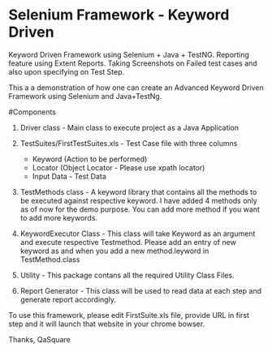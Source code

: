 # Selenium Framework - Keyword Driven 
Keyword Driven Framework using Selenium + Java + TestNG.
Reporting feature using Extent Reports.
Taking Screenshots on Failed test cases and also upon specifying on Test Step. 

This a a demonstration of how one can create an Advanced Keyword Driven Framework using Selenium and Java+TestNg. 

#Components

1. Driver class - Main class to execute project as a Java Application

2. TestSuites/FirstTestSuites.xls - Test Case file with three columns

    - Keyword (Action to be performed)
    - Locator (Object Locator - Please use xpath locator)
    - Input Data - Test Data
    
3. TestMethods class - A keyword library that contains all the methods to be executed against respective keyword. I have added 4 methods only as of now for the demo purpose. You can add more method if you want to add more keywords.

4. KeywordExecutor Class - This class will take Keyword as an argument and execute respective Testmethod. Please add an entry of new keyword as and when you add a new method.leyword in TestMethod.class

5. Utility - This package contans all the required Utility Class Files.

6. Report Generator - This class will be used to read data at each step and generate report accordingly.  

    
To use this framework, please edit FirstSuite.xls file, provide URL in first step and it will launch that website in your chrome bowser. 

Thanks,
QaSquare
